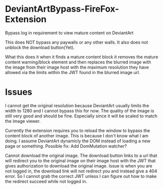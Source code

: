 # DeviantArtBypass-FireFox-Extension
Bypass log in requirement to view mature content on DeviantArt

This does NOT bypass any paywalls or any other walls. It also does not unblock the download button(Yet).

What this does it when it finds a mature content block it removes the mature content warning/block element and then replaces the blurred image with the image from their image host with the maximum resolution they have allowed via the limits within the JWT found in the blurred image url.

# Issues
I cannot get the original resolution because DeviantArt usually limits the width to 1280 and I cannot bypass this for now. The quality of the image is still very good and should be fine. Especially since it will be scaled to match the image viewer.

Currently the extension requires you to reload the window to bypass the content block of another image. This is because I don't know what I am doing. I assume DeviantArt dynamicly the DOM instead of loading a new page or something. 
Possible fix: Add DomMutation watcher?

Cannot download the original image. The download button links to a url that will redirect you to the original image on their image host with the JWT that gives authorization to download the original image. Issue is when you are not logged in, the download link will not redirect you and instead give a 404 error. So I cannot grab the correct JWT unless I can figure out how to make the redirect succeed while not logged in.
